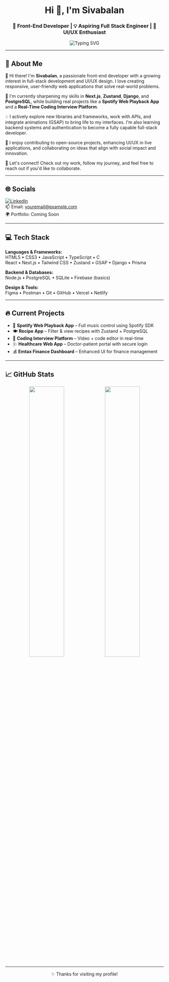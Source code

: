 <h1 align="center">Hi 👋, I'm Sivabalan</h1>
<h3 align="center">🚀 Front-End Developer | 💡 Aspiring Full Stack Engineer | 🎨 UI/UX Enthusiast</h3>

<p align="center">
  <img src="https://readme-typing-svg.demolab.com?font=Fira+Code&pause=1000&color=3DCF91&center=true&vCenter=true&width=435&lines=Turning+Ideas+into+Reality+via+Code!;Passionate+about+Clean+UI+%26+Functional+UX;Always+Learning%2C+Always+Building" alt="Typing SVG" />
</p>

---

## 💫 About Me

👋 Hi there! I'm **Sivabalan**, a passionate front-end developer with a growing interest in full-stack development and UI/UX design. I love creating responsive, user-friendly web applications that solve real-world problems.

🌱 I'm currently sharpening my skills in **Next.js**, **Zustand**, **Django**, and **PostgreSQL**, while building real projects like a **Spotify Web Playback App** and a **Real-Time Coding Interview Platform**.

💡 I actively explore new libraries and frameworks, work with APIs, and integrate animations (GSAP) to bring life to my interfaces. I'm also learning backend systems and authentication to become a fully capable full-stack developer.

🎯 I enjoy contributing to open-source projects, enhancing UI/UX in live applications, and collaborating on ideas that align with social impact and innovation.

🔗 Let's connect! Check out my work, follow my journey, and feel free to reach out if you'd like to collaborate.

---

## 🌐 Socials

[![LinkedIn](https://img.shields.io/badge/LinkedIn-0077B5?style=flat&logo=linkedin&logoColor=white)](https://linkedin.com/in/yourlinkedin)  
📫 Email: youremail@example.com  
🌍 Portfolio: Coming Soon

---

## 💻 Tech Stack

**Languages & Frameworks:**  
HTML5 • CSS3 • JavaScript • TypeScript • C  
React • Next.js • Tailwind CSS • Zustand • GSAP • Django • Prisma

**Backend & Databases:**  
Node.js • PostgreSQL • SQLite • Firebase (basics)

**Design & Tools:**  
Figma • Postman • Git • GitHub • Vercel • Netlify

---

## 🔥 Current Projects

- 🎵 **Spotify Web Playback App** – Full music control using Spotify SDK  
- 🍽️ **Recipe App** – Filter & view recipes with Zustand + PostgreSQL  
- 💬 **Coding Interview Platform** – Video + code editor in real-time  
- 🩺 **Healthcare Web App** – Doctor-patient portal with secure login  
- 💰 **Emtax Finance Dashboard** – Enhanced UI for finance management

---

## 📈 GitHub Stats

<p align="center">
  <img src="https://github-readme-stats.vercel.app/api?username=yourusername&show_icons=true&theme=radical" width="47%" />
  <img src="https://github-readme-streak-stats.herokuapp.com?user=yourusername&theme=radical" width="47%" />
</p>

---

<p align="center">✨ Thanks for visiting my profile!</p>
